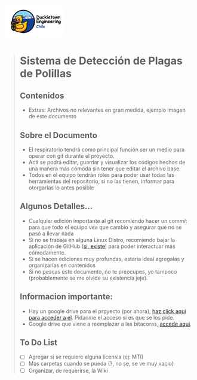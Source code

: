 # <img src="Extras/duckietown_engineering_chile.png" width="160">
>
>
> # Sistema de Detección de Plagas de Polillas
> 
> 
> ## Contenidos
> - Extras: Archivos no relevantes en gran medida, ejemplo imagen de este documento
>
>  
> ## Sobre el Documento
> - El respiratorio tendrá como principal función ser un medio para operar con git durante el proyecto. 
> - Acá se podrá editar, guardar y visualizar los códigos hechos de una manera más cómoda sin tener que editar el archivo base. 
> - Todos en el equipo tendrán roles para poder usar todas las herramientas del repositorio, si no las tienen, informar para otorgarlas lo antes posible
> 
> 
> ## Algunos Detalles...
> * Cualquier edición importante al git recomiendo hacer un commit para que todo el equipo vea que cambio y asegurar que no se pasó a llevar nada
> * Si no se trabaja en alguna Linux Distro, recomiendo bajar la aplicación de GitHub ([si, existe](https://desktop.github.com)) para poder interactuar más cómodamente.
> * Si se hacen ediciones muy profundas, estaria ideal agregalas y organizarlas en contenidos
>* Si no pescas este documento, no te preocupes, yo tampoco (probablemente se me olvide su existencia jeje).
>
> ## Informacion importante:
> * Hay un google drive para el prpyecto (por ahora), [haz click aqui para acceder a el](https://drive.google.com/drive/folders/18yWxrAzjXtWaV3S-6sPKqmq0Lv7i0GZJ?usp=share_link). Pidanme el acceso si es que se los pide.
> * Google drive que viene a reemplazar a las bitacoras, [accede aqui](https://docs.google.com/spreadsheets/d/1aMeNXYzS-KSaQgExjKFmIQ0Z6rEU8vTEPiiFX3ygAXQ/edit#gid=390953669).
>
> ## To Do List
> - [ ] Agregar si se requiere alguna licensia (ej: MTI)
> - [ ] Mas carpetas cuando se pueda (?, no se, se ve muy vacio)
> - [ ] Organizar, de requerirse, la Wiki
>
